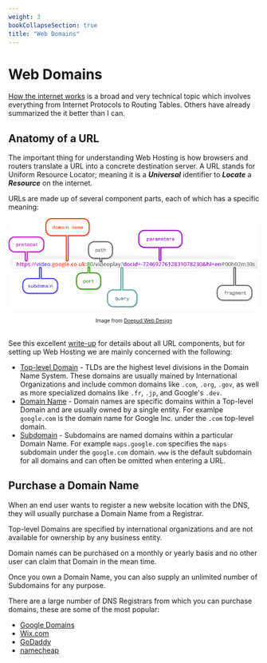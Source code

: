 ```yaml
---
weight: 3
bookCollapseSection: true
title: "Web Domains"
---
```


# Web Domains

[How the internet works](https://medium.com/@User3141592/how-does-the-internet-work-edc2e22e7eb8) is a broad and very technical topic which involves everything from Internet Protocols to Routing Tables. Others have already summarized the it better than I can.

## Anatomy of a URL

The important thing for understanding Web Hosting is how browsers and routers translate a URL into a concrete destination server. A URL stands for Uniform Resource Locator; meaning it is a ***Universal*** identifier to ***Locate*** a ***Resource*** on the internet.

URLs are made up of several component parts, each of which has a specific meaning:

![Anatomy of a URL](/img/docs/web-domains/complex_url.png)
<center style="font-size:10px">Image from <a href="https://doepud.co.uk/blog/anatomy-of-a-url">Doepud Web Design</a></center>
<br>

See this excellent [write-up](https://doepud.co.uk/blog/anatomy-of-a-url) for details about all URL components, but for setting up Web Hosting we are mainly concerned with the following:

- [Top-level Domain](https://en.wikipedia.org/wiki/Top-level_domain) - TLDs are the highest level divisions in the Domain Name System. These domains are usually mained by International Organizations and include common domains like `.com`, `.org`, `.gov`, as well as more specialized domains like `.fr`, `.jp`, and Google's `.dev`.
- [Domain Name](https://en.wikipedia.org/wiki/Domain_name) - Domain names are specific domains within a Top-level Domain and are usually owned by a single entity. For examlpe `google.com` is the domain name for Google Inc. under the `.com` top-level domain.
- [Subdomain](https://en.wikipedia.org/wiki/Subdomain) - Subdomains are named domains within a particular Domain Name. For example `maps.google.com` specifies the `maps` subdomain under the `google.com` domain. `www` is the default subdomain for all domains and can often be omitted when entering a URL.

## Purchase a Domain Name

When an end user wants to register a new website location with the DNS, they will usually purchase a Domain Name from a Registrar.

Top-level Domains are specified by international organizations and are not available for ownership by any business entity.

Domain names can be purchased on a monthly or yearly basis and no other user can claim that Domain in the mean time.

Once you own a Domain Name, you can also supply an unlimited number of Subdomains for any purpose.

There are a large number of DNS Registrars from which you can purchase domains, these are some of the most popular:

- [Google Domains](https://domains.google.com)
- [Wix.com](https://www.wix.com/)
- [GoDaddy](https://www.godaddy.com/)
- [namecheap](https://www.namecheap.com/)
